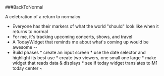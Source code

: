 ###BackToNormal

A celebration of a return to normalcy
* Everyone has their markers of what the world "should" look like when it returns to normal
* For me, it's tracking upcoming concerts, shows, and travel
* A TodayWidget that reminds me about what's coming up would be awesome
--
* Build phases
        * create an input screen
        * use the date selector and highlight its best use
        * create two viewers, one small one large
        * make widget that reads data & displays
        * see if today widget translates to M1 today center
~
